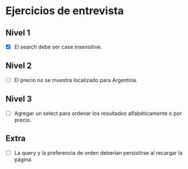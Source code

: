 # Ejercicios de entrevista

## Nivel 1
- [x] El search debe ser case insensitive.

## Nivel 2
- [ ] El precio no se muestra localizado para Argentina.

## Nivel 3
- [ ] Agregar un select para ordenar los resultados alfabéticamente o por precio.

## Extra
- [ ] La query y la preferencia de orden deberían persistirse al recargar la página.

